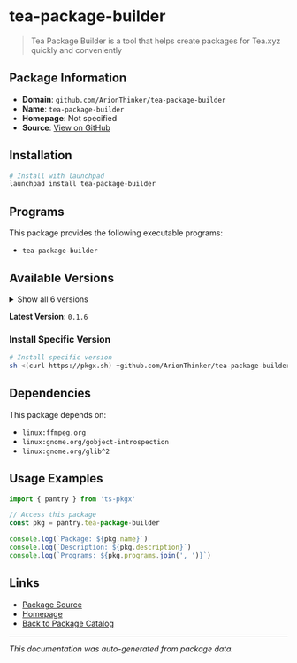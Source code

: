 # tea-package-builder

> Tea Package Builder is a tool that helps create packages for Tea.xyz quickly and conveniently

## Package Information

- **Domain**: `github.com/ArionThinker/tea-package-builder`
- **Name**: `tea-package-builder`
- **Homepage**: Not specified
- **Source**: [View on GitHub](https://github.com/pkgxdev/pantry/tree/main/projects/github.com/ArionThinker/tea-package-builder/package.yml)

## Installation

```bash
# Install with launchpad
launchpad install tea-package-builder
```

## Programs

This package provides the following executable programs:

- `tea-package-builder`

## Available Versions

<details>
<summary>Show all 6 versions</summary>

- `0.1.6`, `0.1.5`, `0.1.4`, `0.1.3`, `0.1.2`
- `0.1.1`

</details>

**Latest Version**: `0.1.6`

### Install Specific Version

```bash
# Install specific version
sh <(curl https://pkgx.sh) +github.com/ArionThinker/tea-package-builder@0.1.6 -- $SHELL -i
```

## Dependencies

This package depends on:

- `linux:ffmpeg.org`
- `linux:gnome.org/gobject-introspection`
- `linux:gnome.org/glib^2`

## Usage Examples

```typescript
import { pantry } from 'ts-pkgx'

// Access this package
const pkg = pantry.tea-package-builder

console.log(`Package: ${pkg.name}`)
console.log(`Description: ${pkg.description}`)
console.log(`Programs: ${pkg.programs.join(', ')}`)
```

## Links

- [Package Source](https://github.com/pkgxdev/pantry/tree/main/projects/github.com/ArionThinker/tea-package-builder/package.yml)
- [Homepage](#)
- [Back to Package Catalog](../package-catalog.md)

---

*This documentation was auto-generated from package data.*
